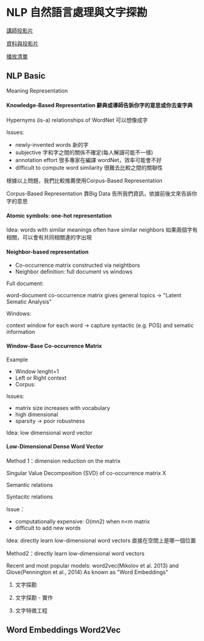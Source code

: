 # NLP 自然語言處理與文字探勘

[講師投影片](https://drive.google.com/drive/folders/1z8xqnQZLf6GVKBEIeNYI5KK3k2Vrv43T)

[資料與投影片](https://drive.google.com/file/d/1t4nI0R0TMBPDsdbFO2q1V4X_KxF-ADgM/view)

[播放清單](https://www.youtube.com/playlist?list=PL1f_B9coMEeCpkBHXNJBPoVY5LcbDMHvk)

## NLP Basic

Meaning Representation

#### Knowledge-Based Representation 辭典或導師告訴你字的意思或你去查字典

Hypernyms \(is-a\) relationships of WordNet 可以想像成字

Issues:

* newly-invented words 新的字
* subjective 字和字之間的關係不確定\(每人解讀可能不一樣\)
* annotation effort 很多專家在編譯 wordNet，效率可能會不好
* difficult to compute word similarity 很難去比較之間的關聯性

根據以上問題，我們比較推薦使用Corpus-Based Representation

Corpus-Based Representation 靠Big Data 告所我們資訊，依據前後文來告訴你字的意思

#### Atomic symbols: one-hot representation

Idea: words with similar meanings often have similar neighbors 如果兩個字有相關，可以會有共同相關連的字出現

#### Neighbor-based representation

* Co-occurrence matrix constructed via neightbors
* Neighbor definition: full document vs windows

Full document:

word-document co-occurrence matrix gives general topics -&gt; "Latent Sematic Analysis"

Windows:

context window for each word -&gt; capture syntactic \(e.g. POS\) and sematic information

#### Window-Base Co-occurrence Matrix

Example

* Window lenght=1
* Left or Right context
* Corpus: 

Issues:

* matrix size increases with vocabulary
* high dimensional
* sparsity -&gt; poor robustness

Idea: low dimensional word vector

#### Low-Dimensional Dense Word Vector

Method 1：dimension reduction on the matrix

Singular Value Decomposition \(SVD\) of co-occurrence matrix X

Semantic relations

Syntacitc relations

Issue：

* computationally expensive: O\(mn2\) when n&lt;m matrix
* difficult to add new words

Idea: directly learn low-dimensional word vectors 直接在空間上是哪一個位置

Method2：directly learn low-dimensional word vectors

Recent and most popular models: word2vec\(Mikolov et al. 2013\) and Glove\(Pennington et al., 2014\)  As known as "Word Embeddings"



1. 文字探勘

2. 文字探勘 - 實作

3. 文字特徵工程



## Word Embeddings Word2Vec






